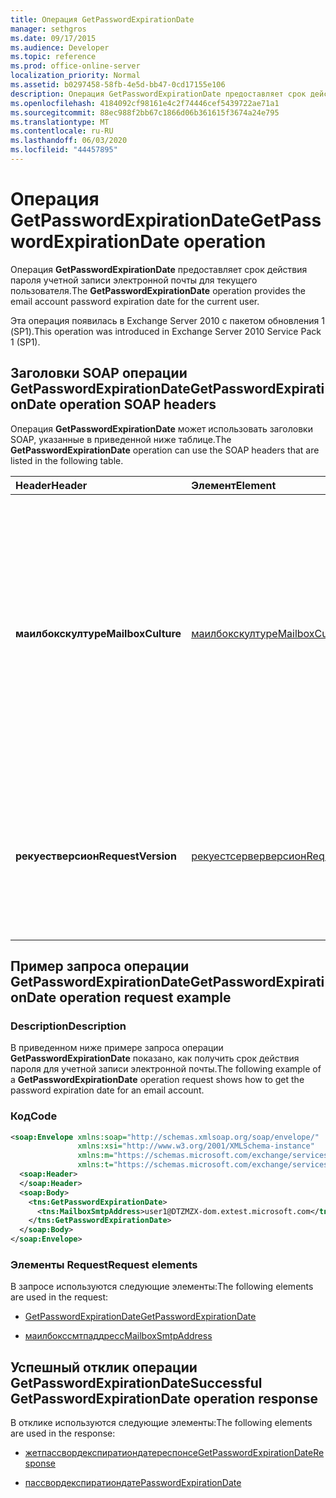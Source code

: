 ```yaml
---
title: Операция GetPasswordExpirationDate
manager: sethgros
ms.date: 09/17/2015
ms.audience: Developer
ms.topic: reference
ms.prod: office-online-server
localization_priority: Normal
ms.assetid: b0297458-58fb-4e5d-bb47-0cd17155e106
description: Операция GetPasswordExpirationDate предоставляет срок действия пароля учетной записи электронной почты для текущего пользователя.
ms.openlocfilehash: 4184092cf98161e4c2f74446cef5439722ae71a1
ms.sourcegitcommit: 88ec988f2bb67c1866d06b361615f3674a24e795
ms.translationtype: MT
ms.contentlocale: ru-RU
ms.lasthandoff: 06/03/2020
ms.locfileid: "44457895"
---
```

# <a name="getpasswordexpirationdate-operation"></a><span data-ttu-id="d6eff-103">Операция GetPasswordExpirationDate</span><span class="sxs-lookup"><span data-stu-id="d6eff-103">GetPasswordExpirationDate operation</span></span>

<span data-ttu-id="d6eff-104">Операция **GetPasswordExpirationDate** предоставляет срок действия пароля учетной записи электронной почты для текущего пользователя.</span><span class="sxs-lookup"><span data-stu-id="d6eff-104">The **GetPasswordExpirationDate** operation provides the email account password expiration date for the current user.</span></span> 
  
<span data-ttu-id="d6eff-105">Эта операция появилась в Exchange Server 2010 с пакетом обновления 1 (SP1).</span><span class="sxs-lookup"><span data-stu-id="d6eff-105">This operation was introduced in Exchange Server 2010 Service Pack 1 (SP1).</span></span>
  
## <a name="getpasswordexpirationdate-operation-soap-headers"></a><span data-ttu-id="d6eff-106">Заголовки SOAP операции GetPasswordExpirationDate</span><span class="sxs-lookup"><span data-stu-id="d6eff-106">GetPasswordExpirationDate operation SOAP headers</span></span>

<span data-ttu-id="d6eff-107">Операция **GetPasswordExpirationDate** может использовать заголовки SOAP, указанные в приведенной ниже таблице.</span><span class="sxs-lookup"><span data-stu-id="d6eff-107">The **GetPasswordExpirationDate** operation can use the SOAP headers that are listed in the following table.</span></span> 
  
|<span data-ttu-id="d6eff-108">**Header**</span><span class="sxs-lookup"><span data-stu-id="d6eff-108">**Header**</span></span>|<span data-ttu-id="d6eff-109">**Элемент**</span><span class="sxs-lookup"><span data-stu-id="d6eff-109">**Element**</span></span>|<span data-ttu-id="d6eff-110">**Описание**</span><span class="sxs-lookup"><span data-stu-id="d6eff-110">**Description**</span></span>|
|:-----|:-----|:-----|
|<span data-ttu-id="d6eff-111">**маилбокскултуре**</span><span class="sxs-lookup"><span data-stu-id="d6eff-111">**MailboxCulture**</span></span> <br/> |[<span data-ttu-id="d6eff-112">маилбокскултуре</span><span class="sxs-lookup"><span data-stu-id="d6eff-112">MailboxCulture</span></span>](mailboxculture.md) <br/> |<span data-ttu-id="d6eff-113">Определяет язык и региональные параметры, определенные в документе RFC 3066 "Теги для идентификации языков", которые будут использоваться для доступа к почтовому ящику.</span><span class="sxs-lookup"><span data-stu-id="d6eff-113">Identifies the culture, as defined in RFC 3066, "Tags for the Identification of Languages", to be used to access the mailbox.</span></span> <span data-ttu-id="d6eff-114">Это относится к запросу.</span><span class="sxs-lookup"><span data-stu-id="d6eff-114">This is applicable to a request.</span></span>  <br/> |
|<span data-ttu-id="d6eff-115">**рекуестверсион**</span><span class="sxs-lookup"><span data-stu-id="d6eff-115">**RequestVersion**</span></span> <br/> |[<span data-ttu-id="d6eff-116">рекуестсерверверсион</span><span class="sxs-lookup"><span data-stu-id="d6eff-116">RequestServerVersion</span></span>](requestserverversion.md) <br/> |<span data-ttu-id="d6eff-117">Определяет схему запроса операции.</span><span class="sxs-lookup"><span data-stu-id="d6eff-117">Identifies the schema for the operation request.</span></span> <span data-ttu-id="d6eff-118">Это относится к запросу.</span><span class="sxs-lookup"><span data-stu-id="d6eff-118">This is applicable to a request.</span></span> <span data-ttu-id="d6eff-119">Это относится к запросу.</span><span class="sxs-lookup"><span data-stu-id="d6eff-119">This is applicable to a request.</span></span>  <br/> |
   
## <a name="getpasswordexpirationdate-operation-request-example"></a><span data-ttu-id="d6eff-120">Пример запроса операции GetPasswordExpirationDate</span><span class="sxs-lookup"><span data-stu-id="d6eff-120">GetPasswordExpirationDate operation request example</span></span>

### <a name="description"></a><span data-ttu-id="d6eff-121">Description</span><span class="sxs-lookup"><span data-stu-id="d6eff-121">Description</span></span>

<span data-ttu-id="d6eff-122">В приведенном ниже примере запроса операции **GetPasswordExpirationDate** показано, как получить срок действия пароля для учетной записи электронной почты.</span><span class="sxs-lookup"><span data-stu-id="d6eff-122">The following example of a **GetPasswordExpirationDate** operation request shows how to get the password expiration date for an email account.</span></span> 
  
### <a name="code"></a><span data-ttu-id="d6eff-123">Код</span><span class="sxs-lookup"><span data-stu-id="d6eff-123">Code</span></span>

```XML
<soap:Envelope xmlns:soap="http://schemas.xmlsoap.org/soap/envelope/"
               xmlns:xsi="http://www.w3.org/2001/XMLSchema-instance"
               xmlns:m="https://schemas.microsoft.com/exchange/services/2006/messages"
               xmlns:t="https://schemas.microsoft.com/exchange/services/2006/types">
  <soap:Header>
  </soap:Header>
  <soap:Body>
    <tns:GetPasswordExpirationDate>
      <tns:MailboxSmtpAddress>user1@DTZMZX-dom.extest.microsoft.com</tns:MailboxSmtpAddress>
    </tns:GetPasswordExpirationDate>
  </soap:Body>
</soap:Envelope>

```

### <a name="request-elements"></a><span data-ttu-id="d6eff-124">Элементы Request</span><span class="sxs-lookup"><span data-stu-id="d6eff-124">Request elements</span></span>

<span data-ttu-id="d6eff-125">В запросе используются следующие элементы:</span><span class="sxs-lookup"><span data-stu-id="d6eff-125">The following elements are used in the request:</span></span>
  
- [<span data-ttu-id="d6eff-126">GetPasswordExpirationDate</span><span class="sxs-lookup"><span data-stu-id="d6eff-126">GetPasswordExpirationDate</span></span>](getpasswordexpirationdate.md)
    
- [<span data-ttu-id="d6eff-127">маилбокссмтпаддресс</span><span class="sxs-lookup"><span data-stu-id="d6eff-127">MailboxSmtpAddress</span></span>](mailboxsmtpaddress.md)
    
## <a name="successful-getpasswordexpirationdate-operation-response"></a><span data-ttu-id="d6eff-128">Успешный отклик операции GetPasswordExpirationDate</span><span class="sxs-lookup"><span data-stu-id="d6eff-128">Successful GetPasswordExpirationDate operation response</span></span>

<span data-ttu-id="d6eff-129">В отклике используются следующие элементы:</span><span class="sxs-lookup"><span data-stu-id="d6eff-129">The following elements are used in the response:</span></span>
  
- [<span data-ttu-id="d6eff-130">жетпассвордекспиратиондатереспонсе</span><span class="sxs-lookup"><span data-stu-id="d6eff-130">GetPasswordExpirationDateResponse</span></span>](getpasswordexpirationdateresponse.md)
    
- [<span data-ttu-id="d6eff-131">пассвордекспиратиондате</span><span class="sxs-lookup"><span data-stu-id="d6eff-131">PasswordExpirationDate</span></span>](passwordexpirationdate.md)
    

